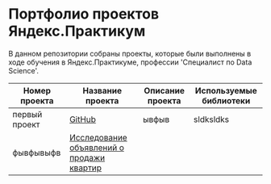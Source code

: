 # Портфолио проектов Яндекс.Практикум
В данном репозитории собраны проекты, которые были выполнены в ходе обучения в Яндекс.Практикуме, профессии 'Специалист по Data Science'.

Номер проекта | Название проекта | Описание проекта | Используемые библиотеки
------------- |---------------- | ---------------- | -----------------------
первый проект | [GitHub](http://github.com) | ывфыв | sldksldks
фывфывыфв | [Исследование объявлений о продажи квартир](https://github.com/Artyom174/yandex_projects/blob/main/02_research%20of%20apartment%20advertisements/research%20of%20apartment%20advertisements.ipynb)
		
